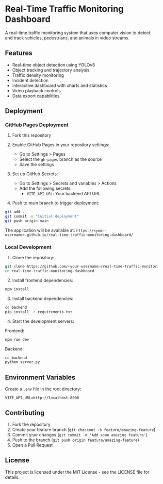 # Real-Time Traffic Monitoring Dashboard

A real-time traffic monitoring system that uses computer vision to detect and track vehicles, pedestrians, and animals in video streams.

## Features

- Real-time object detection using YOLOv8
- Object tracking and trajectory analysis
- Traffic density monitoring
- Incident detection
- Interactive dashboard with charts and statistics
- Video playback controls
- Data export capabilities

## Deployment

### GitHub Pages Deployment

1. Fork this repository
2. Enable GitHub Pages in your repository settings:
   - Go to Settings > Pages
   - Select the `gh-pages` branch as the source
   - Save the settings

3. Set up GitHub Secrets:
   - Go to Settings > Secrets and variables > Actions
   - Add the following secrets:
     - `VITE_API_URL`: Your backend API URL

4. Push to main branch to trigger deployment:
```bash
git add .
git commit -m "Initial deployment"
git push origin main
```

The application will be available at: `https://<your-username>.github.io/real-time-traffic-monitoring-dashboard/`

### Local Development

1. Clone the repository:
```bash
git clone https://github.com/<your-username>/real-time-traffic-monitoring-dashboard.git
cd real-time-traffic-monitoring-dashboard
```

2. Install frontend dependencies:
```bash
npm install
```

3. Install backend dependencies:
```bash
cd backend
pip install -r requirements.txt
```

4. Start the development servers:

Frontend:
```bash
npm run dev
```

Backend:
```bash
cd backend
python server.py
```

## Environment Variables

Create a `.env` file in the root directory:

```env
VITE_API_URL=http://localhost:8000
```

## Contributing

1. Fork the repository
2. Create your feature branch (`git checkout -b feature/amazing-feature`)
3. Commit your changes (`git commit -m 'Add some amazing feature'`)
4. Push to the branch (`git push origin feature/amazing-feature`)
5. Open a Pull Request

## License

This project is licensed under the MIT License - see the LICENSE file for details.

